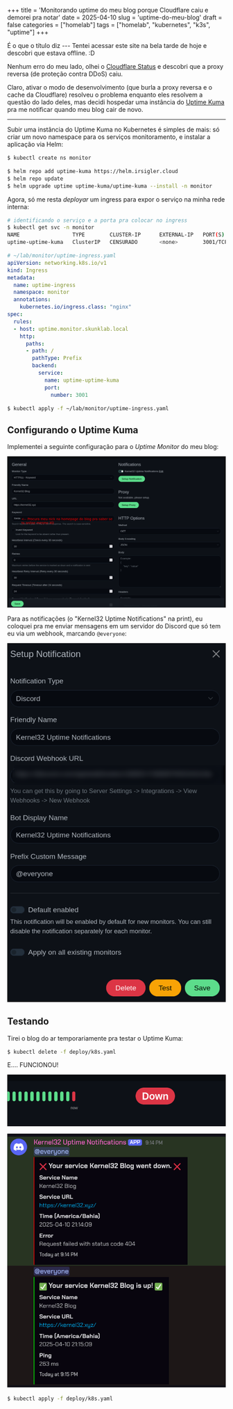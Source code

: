 +++
title = 'Monitorando uptime do meu blog porque Cloudflare caiu e demorei pra notar'
date = 2025-04-10
slug = 'uptime-do-meu-blog'
draft = false
categories = ["homelab"]
tags = ["homelab", "kubernetes", "k3s", "uptime"]
+++

É o que o título diz --- Tentei acessar este site na bela tarde de hoje e descobri que estava offline. :D

Nenhum erro do meu lado, olhei o [Cloudflare Status](https://www.cloudflarestatus.com/) e descobri que a proxy reversa (de proteção contra DDoS) caiu.

Claro, ativar o modo de desenvolvimento (que burla a proxy reversa e o cache da Cloudflare) resolveu o problema enquanto eles resolvem a questão do lado deles, mas decidi hospedar uma instância do [Uptime Kuma](https://uptime.kuma.pet/) pra me notificar quando meu blog cair de novo.
<!--more-->
---

Subir uma instância do Uptime Kuma no Kubernetes é simples de mais: só criar um novo namespace para os serviços monitoramento, e instalar a aplicação via Helm:

```bash
$ kubectl create ns monitor
```

```bash
$ helm repo add uptime-kuma https://helm.irsigler.cloud
$ helm repo update
$ helm upgrade uptime uptime-kuma/uptime-kuma --install -n monitor
```

Agora, só me resta *deployar* um ingress para expor o serviço na minha rede interna:

```bash
# identificando o serviço e a porta pra colocar no ingress
$ kubectl get svc -n monitor
NAME                 TYPE        CLUSTER-IP      EXTERNAL-IP   PORT(S)    AGE
uptime-uptime-kuma   ClusterIP   CENSURADO       <none>        3001/TCP   102m
```

```yaml
# ~/lab/monitor/uptime-ingress.yaml
apiVersion: networking.k8s.io/v1
kind: Ingress
metadata:
  name: uptime-ingress
  namespace: monitor
  annotations:
    kubernetes.io/ingress.class: "nginx"
spec:
  rules:
  - host: uptime.monitor.skunklab.local
    http:
      paths:
      - path: /
        pathType: Prefix
        backend:
          service:
            name: uptime-uptime-kuma
            port:
              number: 3001
```

```bash
$ kubectl apply -f ~/lab/monitor/uptime-ingress.yaml
```

## Configurando o Uptime Kuma

Implementei a seguinte configuração para o *Uptime Monitor* do meu blog:

![](uptime-kuma-config.png)

Para as notificações (o "Kernel32 Uptime Notifications" na print), eu coloquei pra me enviar mensagens em um servidor do Discord que só tem eu via um webhook, marcando `@everyone`:

![](uptime-notifications-config.png)

## Testando

Tirei o blog do ar temporariamente pra testar o Uptime Kuma:

```bash
$ kubectl delete -f deploy/k8s.yaml
```

E.... FUNCIONOU!

![](funfou-uptime.png)

![](funfou-discord.png)

```bash
$ kubectl apply -f deploy/k8s.yaml
```
